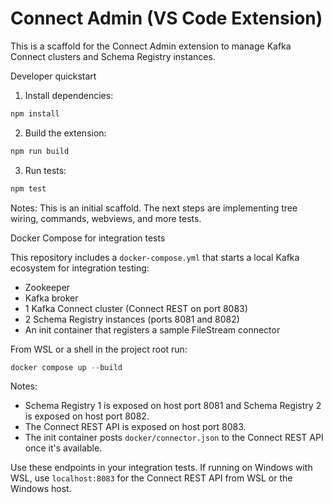 # Connect Admin (VS Code Extension)

This is a scaffold for the Connect Admin extension to manage Kafka Connect clusters and Schema Registry instances.

Developer quickstart

1. Install dependencies:

```powershell
npm install
```

2. Build the extension:

```powershell
npm run build
```

3. Run tests:

```powershell
npm test
```

Notes: This is an initial scaffold. The next steps are implementing tree wiring, commands, webviews, and more tests.

Docker Compose for integration tests

This repository includes a `docker-compose.yml` that starts a local Kafka ecosystem for integration testing:

- Zookeeper
- Kafka broker
- 1 Kafka Connect cluster (Connect REST on port 8083)
- 2 Schema Registry instances (ports 8081 and 8082)
- An init container that registers a sample FileStream connector

From WSL or a shell in the project root run:

```powershell
docker compose up --build
```

Notes:
- Schema Registry 1 is exposed on host port 8081 and Schema Registry 2 is exposed on host port 8082.
- The Connect REST API is exposed on host port 8083.
- The init container posts `docker/connector.json` to the Connect REST API once it's available.

Use these endpoints in your integration tests. If running on Windows with WSL, use `localhost:8083` for the Connect REST API from WSL or the Windows host.
